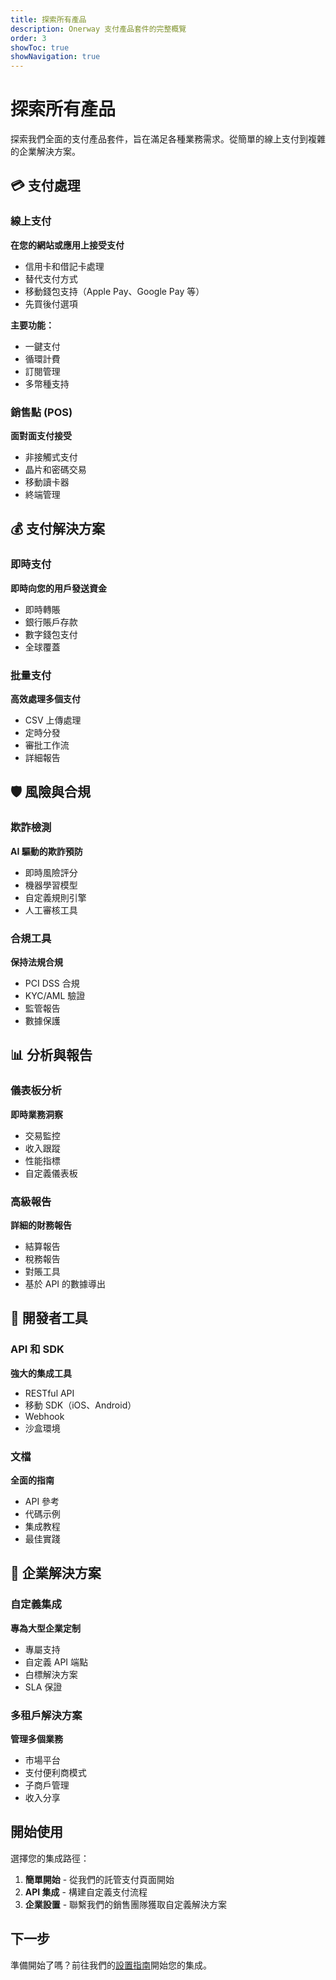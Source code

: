 ```yaml
---
title: 探索所有產品
description: Onerway 支付產品套件的完整概覽
order: 3
showToc: true
showNavigation: true
---
```


# 探索所有產品

探索我們全面的支付產品套件，旨在滿足各種業務需求。從簡單的線上支付到複雜的企業解決方案。

## 💳 支付處理

### 線上支付

**在您的網站或應用上接受支付**

- 信用卡和借記卡處理
- 替代支付方式
- 移動錢包支持（Apple Pay、Google Pay 等）
- 先買後付選項

**主要功能：**

- 一鍵支付
- 循環計費
- 訂閱管理
- 多幣種支持

### 銷售點 (POS)

**面對面支付接受**

- 非接觸式支付
- 晶片和密碼交易
- 移動讀卡器
- 終端管理

## 💰 支付解決方案

### 即時支付

**即時向您的用戶發送資金**

- 即時轉賬
- 銀行賬戶存款
- 數字錢包支付
- 全球覆蓋

### 批量支付

**高效處理多個支付**

- CSV 上傳處理
- 定時分發
- 審批工作流
- 詳細報告

## 🛡️ 風險與合規

### 欺詐檢測

**AI 驅動的欺詐預防**

- 即時風險評分
- 機器學習模型
- 自定義規則引擎
- 人工審核工具

### 合規工具

**保持法規合規**

- PCI DSS 合規
- KYC/AML 驗證
- 監管報告
- 數據保護

## 📊 分析與報告

### 儀表板分析

**即時業務洞察**

- 交易監控
- 收入跟蹤
- 性能指標
- 自定義儀表板

### 高級報告

**詳細的財務報告**

- 結算報告
- 稅務報告
- 對賬工具
- 基於 API 的數據導出

## 🔧 開發者工具

### API 和 SDK

**強大的集成工具**

- RESTful API
- 移動 SDK（iOS、Android）
- Webhook
- 沙盒環境

### 文檔

**全面的指南**

- API 參考
- 代碼示例
- 集成教程
- 最佳實踐

## 🏢 企業解決方案

### 自定義集成

**專為大型企業定制**

- 專屬支持
- 自定義 API 端點
- 白標解決方案
- SLA 保證

### 多租戶解決方案

**管理多個業務**

- 市場平台
- 支付便利商模式
- 子商戶管理
- 收入分享

## 開始使用

選擇您的集成路徑：

1. **簡單開始** - 從我們的託管支付頁面開始
2. **API 集成** - 構建自定義支付流程
3. **企業設置** - 聯繫我們的銷售團隊獲取自定義解決方案

## 下一步

準備開始了嗎？前往我們的[設置指南](/mock/set-up)開始您的集成。
